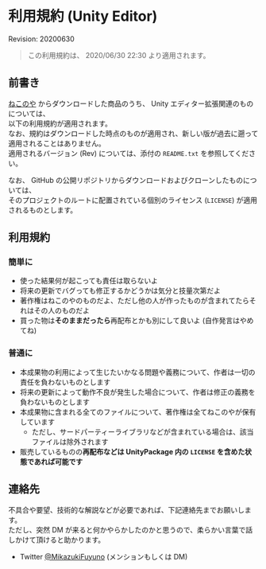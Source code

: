 # 利用規約 (Unity Editor)

Revision: 20200630

> この利用規約は、 2020/06/30 22:30 より適用されます。

## 前書き

[ねこのや](https://natsuneko.booth.pm) からダウンロードした商品のうち、 Unity エディター拡張関連のものについては、  
以下の利用規約が適用されます。  
なお、規約はダウンロードした時点のものが適用され、新しい版が過去に遡って適用されることはありません。  
適用されるバージョン (Rev) については、添付の `README.txt` を参照してください。

なお、 GitHub の公開リポジトリからダウンロードおよびクローンしたものについては、  
そのプロジェクトのルートに配置されている個別のライセンス (`LICENSE`) が適用されるものとします。

## 利用規約

### 簡単に

- 使った結果何が起こっても責任は取らないよ
- 将来の更新でバグっても修正するかどうかは気分と技量次第だよ
- 著作権はねこのやのものだよ、ただし他の人が作ったものが含まれてたらそれはその人のものだよ
- 買った物は**そのままだったら**再配布とかも別にして良いよ (自作発言はやめてね)

### 普通に

- 本成果物の利用によって生じたいかなる問題や義務について、作者は一切の責任を負わないものとします
- 将来の更新によって動作不良が発生した場合について、作者は修正の義務を負わないものとします
- 本成果物に含まれる全てのファイルについて、著作権は全てねこのやが保有しています
  - ただし、サードパーティーライブラリなどが含まれている場合は、該当ファイルは除外されます
- 販売しているものの**再配布などは UnityPackage 内の `LICENSE` を含めた状態であれば可能です**

## 連絡先

不具合や要望、技術的な解説などが必要であれば、下記連絡先までお願いします。  
ただし、突然 DM が来ると何かやらかしたのかと思うので、柔らかい言葉で話しかけて頂けると助かります。

- Twitter [@MikazukiFuyuno](https://twitter.com/MikazukiFuyuno) (メンションもしくは DM)
